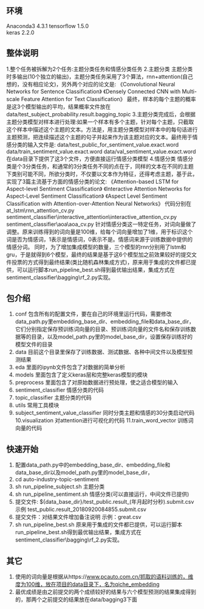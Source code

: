 ## 环境
Anaconda3 4.3.1
tensorflow 1.5.0  
keras 2.2.0

## 整体说明
1.整个任务被拆解为2个任务:主题分类任务和情感分类任务
2.主题分类
主题分类时多输出(10个独立的输出)，主题分类任务采用了3个算法，rnn+attention(自己想的，没有相应论文)，另外两个对应的论文是:
《Convolutional Neural Networks for Sentence Classification》
《Densely Connected CNN with Multi-scale Feature Attention for Text Classification》
最终，样本的每个主题的概率是这3个模型输出的平均，结果概率文件放在data/test_subject_probability.result.bagging_topic
3.主题分类完成后，会根据主题分类模型对样本进行处理:如果一个样本有多个主题，针对每个主题，只截取这个样本中描述这个主题的文本。方法是，用主题分类模型对样本中的每句话进行主题预测，把连续描述这个主题的句子并起来作为该主题对应的文本。最终用于情感分类的输入文件是:
data/test_public_for_sentiment_value.exact.word
data/train_sentiment_value.exact.word
data/val_sentiment_value.exact.word
在data目录下提供了这3个文件，方便直接运行情感分类模型
4.情感分类
情感分类是个3分类任务，和通常的3分类任务不同的点在于，同样的文本在不同的主题下类别可能不同，所欲分类时，不仅要以文本作为特征，还得考虑主题，基于此，实现了3篇主流基于方面的情感分类的论文:
《Attention-based LSTM for Aspect-level Sentiment Classification》
《Interactive Attention Networks for Aspect-Level Sentiment Classification》
《Aspect Level Sentiment Classification with Attention-over-Attention Neural Networks》
代码分别在
at_lstm\rnn_attention_cv.py
sentiment_classifier\interactive_attention\interactive_attention_cv.py
sentiment_classifier\aoa\aoa_cv.py
针对情感分类这一特定任务，对词向量做了调整。原来训练得到的词向量是100维，给每个词向量增加了1维，用于标识这个词是否为情感词，1表示是情感词，0表示不是。情感词来源于训练数据中提供的情感分词。
同时，为了增加集成模型的数量，三个模型的rnn分别用了lstm和gru，于是就得到6个模型，最终的结果是基于这6个模型加之前效果较好的提交文件投票的方式得到最终结果(类比随机森林集成方式)，原来用于集成的文件都已提供，可以运行脚本run_pipeline_best.sh得到最优输出结果，集成方式在sentiment_classifier\bagging\rf_2.py实现。

## 包介绍
1. conf                    包含所有的配置文件，要在自己的环境里运行代码，需要修改data_path.py里embedding_base_dir、embedding_file和data_base_dir，它们分别指定保存预训练词向量的目录、预训练词向量的文件名和保存训练数据等的目录，以及model_path.py里的model_base_dir，设置保存训练好的模型文件的目录
2. data                    目前这个目录里保存了训练数据、测试数据、各种中间文件以及模型预测结果
3. eda                     里面的ipynb文件包含了对数据的简单分析
4. models                  里面包含了定义keras层和完整keras模型的模块
5. preprocess              里面包含了对原始数据进行预处理，使之适合模型的输入
6. sentiment_classifier    情感分类的代码
7. topic_classifier        主题分类的代码
8. utils                   常用工具模块
9. subject_sentiment_value_classifier  同时分类主题和情感的30分类启动代码
10.visualization           对attention进行可视化的代码
11.train_word_vector       训练词向量的代码

快速开始
---
1. 配置data_path.py中的embedding_base_dir、embedding_file和data_base_dir以及model_path.py里的model_base_dir，
2. cd auto-industry-topic-sentiment
3. sh run_pipeline_subject.sh 主题分类
4. sh run_pipeline_sentiment.sh 情感分类(可以直接运行，中间文件已提供)
5. 提交文件: ${data_base_dir}/test_public.result_(年月起时分秒).submit.csv 示例 test_public.result_20180920084855.submit.csv
6. 提交文件：对结果文件增加备注说明   示例：great.csv
7. sh run_pipeline_best.sh 原来用于集成的文件都已提供，可以运行脚本run_pipeline_best.sh得到最优输出结果，集成方式在sentiment_classifier\bagging\rf_2.py实现。
## 其它
1. 使用的词向量是根据从https://www.pcauto.com.cn/抓取的语料训练的，维度为100维，放在项目的data目录下，名为qiche_embedding
2. 最优成绩是由之前提交的两个成绩较好的结果与六个模型预测的结果集成得到的，那两个之前提交的结果放在data/bagging3下面
